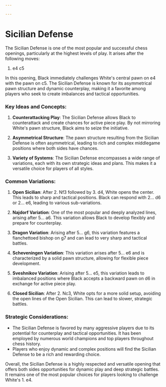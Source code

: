 ```yaml
---

---
```

# Sicilian Defense

The Sicilian Defense is one of the most popular and successful chess openings, particularly at the highest levels of play. It arises after the following moves:

1. e4 c5

In this opening, Black immediately challenges White's central pawn on e4 with the pawn on c5. The Sicilian Defense is known for its asymmetrical pawn structure and dynamic counterplay, making it a favorite among players who seek to create imbalances and tactical opportunities.

### Key Ideas and Concepts:

1. **Counterattacking Play**: The Sicilian Defense allows Black to counterattack and create chances for active piece play. By not mirroring White's pawn structure, Black aims to seize the initiative.

2. **Asymmetrical Structure**: The pawn structure resulting from the Sicilian Defense is often asymmetrical, leading to rich and complex middlegame positions where both sides have chances.

3. **Variety of Systems**: The Sicilian Defense encompasses a wide range of variations, each with its own strategic ideas and plans. This makes it a versatile choice for players of all styles.

### Common Variations:

1. **Open Sicilian**: After 2. Nf3 followed by 3. d4, White opens the center. This leads to sharp and tactical positions. Black can respond with 2... d6 or 2... e6, leading to various sub-variations.

2. **Najdorf Variation**: One of the most popular and deeply analyzed lines, arising after 5... a6. This variation allows Black to develop flexibly and prepare for counterplay.

3. **Dragon Variation**: Arising after 5... g6, this variation features a fianchettoed bishop on g7 and can lead to very sharp and tactical battles.

4. **Scheveningen Variation**: This variation arises after 5... e6 and is characterized by a solid pawn structure, allowing for flexible piece development.

5. **Sveshnikov Variation**: Arising after 5... e5, this variation leads to imbalanced positions where Black accepts a backward pawn on d6 in exchange for active piece play.

6. **Closed Sicilian**: After 2. Nc3, White opts for a more solid setup, avoiding the open lines of the Open Sicilian. This can lead to slower, strategic battles.

### Strategic Considerations:

- The Sicilian Defense is favored by many aggressive players due to its potential for counterplay and tactical opportunities. It has been employed by numerous world champions and top players throughout chess history.
- Players who enjoy dynamic and complex positions will find the Sicilian Defense to be a rich and rewarding choice.

Overall, the Sicilian Defense is a highly respected and versatile opening that offers both sides opportunities for dynamic play and deep strategic battles. It remains one of the most popular choices for players looking to challenge White's 1. e4.